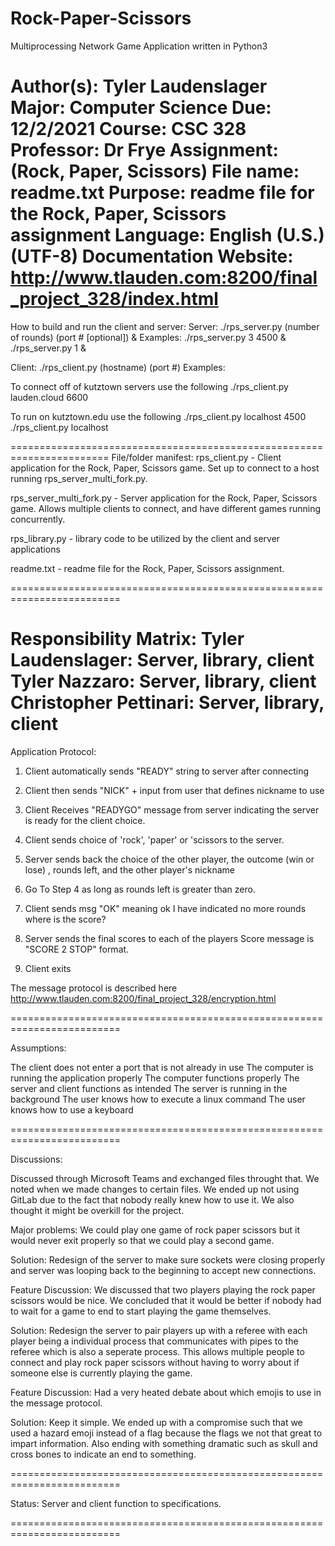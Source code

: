 # Rock-Paper-Scissors
Multiprocessing Network Game Application written in Python3

Author(s):           Tyler Laudenslager
  Major:               Computer Science
  Due:                 12/2/2021
  Course:              CSC 328
  Professor:           Dr Frye
  Assignment:          (Rock, Paper, Scissors)
  File name:           readme.txt
  Purpose:             readme file for the Rock, Paper, Scissors
                       assignment
  Language:            English (U.S.) (UTF-8)
  Documentation Website: http://www.tlauden.com:8200/final_project_328/index.html
 =======================================================================
 How to build and run the client and server: 
 Server:
 ./rps_server.py (number of rounds) (port # [optional]) &
 Examples: 
 ./rps_server.py 3 4500 &
 ./rps_server.py 1 &

 Client:
 ./rps_client.py (hostname) (port #)
 Examples:

 To connect off of kutztown servers use the following
 ./rps_client.py lauden.cloud 6600

 To run on kutztown.edu use the following
 ./rps_client.py localhost 4500
 ./rps_client.py localhost

 =======================================================================
 File/folder manifest:
 rps_client.py - Client application for the Rock, Paper, Scissors game.
                 Set up to connect to a host running rps_server_multi_fork.py.
 
 rps_server_multi_fork.py - Server application for the Rock, Paper, Scissors game.
                            Allows multiple clients to connect, and have different
							games running concurrently.
 
 rps_library.py - library code to be utilized by the client and server applications
 
 readme.txt - readme file for the Rock, Paper, Scissors assignment.
 
 =========================================================================
 
 Responsibility Matrix:
  Tyler Laudenslager: Server, library, client
  Tyler Nazzaro: Server, library, client
  Christopher Pettinari: Server, library, client
 =========================================================================
 
 Application Protocol:

 1. Client automatically sends "READY" string to server after connecting

 2. Client then sends "NICK" + input from user that defines nickname to use

 3. Client Receives "READYGO" message from server indicating the server is
   ready for the client choice.

 4. Client sends choice of 'rock', 'paper' or 'scissors to the server.

 5. Server sends back the choice of the other player, the outcome (win or lose)
   , rounds left, and the other player's nickname

 6. Go To Step 4 as long as rounds left is greater than zero.

 7. Client sends msg "OK" meaning ok I have indicated no more rounds
   where is the score?

 8. Server sends the final scores to each of the players
   Score message is "SCORE 2 STOP" format.

 9. Client exits

 The message protocol is described here
 http://www.tlauden.com:8200/final_project_328/encryption.html

 =========================================================================
 
 Assumptions:

 The client does not enter a port that is not already in use
 The computer is running the application properly
 The computer functions properly
 The server and client functions as intended
 The server is running in the background
 The user knows how to execute a linux command
 The user knows how to use a keyboard
 
 =========================================================================
 
 Discussions:

 Discussed through Microsoft Teams and exchanged files throught that. We noted when we 
 made changes to certain files. We ended up not using GitLab due to the fact that nobody
 really knew how to use it. We also thought it might be overkill for the project.

 Major problems: We could play one game of rock paper scissors but it would never exit properly so
 that we could play a second game.

 Solution: Redesign of the server to make sure sockets were closing properly and server was looping
           back to the beginning to accept new connections.

 Feature Discussion: We discussed that two players playing the rock paper scissors would be nice. We
                     concluded that it would be better if nobody had to wait for a game to end to start
                     playing the game themselves.
 
 Solution: Redesign the server to pair players up with a referee with each player being a individual
           process that communicates with pipes to the referee which is also a seperate process. This
           allows multiple people to connect and play rock paper scissors without having to worry about
           if someone else is currently playing the game.

 Feature Discussion: Had a very heated debate about which emojis to use in the message protocol.
 
 Solution: Keep it simple. We ended up with a compromise such that we used a hazard emoji instead of a flag
           because the flags we not that great to impart information. Also ending with something dramatic such
           as skull and cross bones to indicate an end to something.
 
 =========================================================================
 
 Status: 
  Server and client function to specifications.	
 
 =========================================================================
